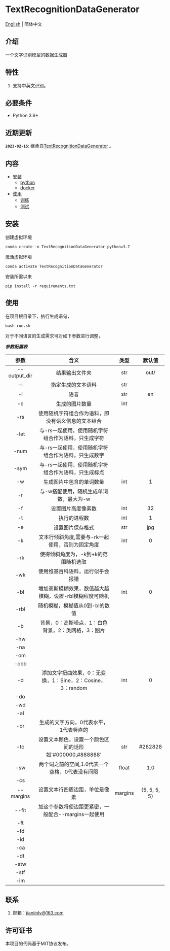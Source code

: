 # TextRecognitionDataGenerator 



[English](README_EN.md) | 简体中文

## 介绍

一个文字识别模型的数据生成器

## 特性

1. 支持中英文识别。

## 必要条件

- Python 3.6+

## 近期更新

**`2023-02-15`**: 继承自[TextRecognitionDataGenerator](https://github.com/Belval/TextRecognitionDataGenerator) 。

## 内容

- [安装](#安装)
    - [python](#python)
    - [docker](#docker)
- [使用](#使用)
    - [训练](#训练)
    - [测试](#测试)
    
## 安装
创建虚拟环境
```commandline
conda create -n TextRecognitionDataGenerator python=3.7
```
激活虚拟环境
```commandline
conda activate TextRecognitionDataGenerator
```

安装所需以来
```commandline
pip install -r requirements.txt
```
## 使用
在项目根目录下，执行生成语句，
```commandline
bash run.sh
```

对于不同语言的生成需求可对如下参数进行调整，

***参数配置表***

|     参数     |                            含义                            |  类型   |    默认值    |
| :----------: | :--------------------------------------------------------: | :-----: | :----------: |
| --output_dir |                       结果输出文件夹                       |   str   |     out/     |
|      -i      |                     指定生成的文本语料                     |   str   |              |
|      -l      |                            语言                            |   str   |      en      |
|      -c      |                       生成的图片数量                       |   int   |              |
|     -rs      |     使用随机字符组合作为语料，即没有语义信息的文本组合     |         |              |
|     -let     |    与-rs一起使用，使用随机字符组合作为语料，只生成字符     |         |              |
|     -num     |    与-rs一起使用，使用随机字符组合作为语料，只生成数字     |         |              |
|     -sym     |    与-rs一起使用，使用随机字符组合作为语料，只生成标点     |         |              |
|      -w      |                  生成图片中包含的单词数量                  |   int   |      1       |
|      -r      |           与-w搭配使用，随机生成单词数，最大为-w           |         |              |
|      -f      |                     设置图片高度像素数                     |   int   |      32      |
|      -t      |                        执行的进程数                        |   int   |      1       |
|      -e      |                      设置图片保存格式                      |   str   |     jpg      |
|      -k      |      文本行倾斜角度,需要与-rk一起使用，否则为固定角度      |   int   |      0       |
|     -rk      |            使得倾斜角度为，-k到+k的范围随机选取            |         |              |
|     -wk      |              使用维基百科语料，运行似乎会报错              |         |              |
|     -bl      |  增加高斯模糊效果，数值越大越模糊，设置-rbl模糊程度可随机  |   int   |      0       |
|     -rbl     |               随机模糊，模糊值从0到-bl的数值               |         |              |
|      -b      |     背景，0：高斯噪点，1：白色背景，2：类网格，3：图片     |         |              |
|     -hw      |                                                            |         |              |
|     -na      |                                                            |         |              |
|     -om      |                                                            |         |              |
|     -obb     |                                                            |         |              |
|      -d      | 添加文字扭曲效果，0：无变换，1：Sine，2：Cosine，3：random |   int   |      0       |
|     -do      |                                                            |         |              |
|     -wd      |                                                            |         |              |
|     -al      |                                                            |         |              |
|     -or      |           生成的文字方向，0代表水平，1代表竖直的           |         |              |
|     -tc      |  设置文本颜色，设置一个颜色区间的话形如'#000000,#888888'   |   str   |   #282828    |
|     -sw      |      两个词之前的空间,1.0代表一个空格，0代表没有间隔       |  float  |     1.0      |
|     -cs      |                                                            |         |              |
|  --margins   |               设置文本行四周边距，单位是像素               | margins | (5, 5, 5, 5) |
|    --fit     |    加这个参数将使边距更紧密，一般配合--margins一起使用     |         |              |
|     -ft      |                                                            |         |              |
|     -fd      |                                                            |         |              |
|     -id      |                                                            |         |              |
|     -ca      |                                                            |         |              |
|     -dt      |                                                            |         |              |
|     -stw     |                                                            |         |              |
|     -stf     |                                                            |         |              |
|     -im      |                                                            |         |              |





## 联系

1. 邮箱：jianjinlv@163.com

## 许可证书

本项目的代码基于MIT协议发布。